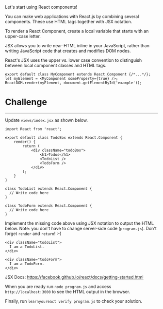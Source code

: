 Let's start using React components!

You can make web applications with React.js by combining several components.
These use HTML tags together with JSX notation.

To render a React Component, create a local variable that starts with an
upper-case letter.

JSX allows you to write near-HTML inline in your JavaScript, rather than writing
JavaScript code that creates and modifies DOM nodes.

React's JSX uses the upper vs. lower case convention to distinguish between
local component classes and HTML tags.

```
export default class MyComponent extends React.Component {/*...*/};
let myElement = <MyComponent someProperty={true} />;
ReactDOM.render(myElement, document.getElementById('example'));
```

# Challenge
---

Update `views/index.jsx` as shown below.

```
import React from 'react';

export default class TodoBox extends React.Component {
    render() {
        return (
            <div className="todoBox">
                <h1>Todos</h1>
                <TodoList />
                <TodoForm />
            </div>
        );
    }
}

class TodoList extends React.Component {
  // Write code here
}

class TodoForm extends React.Component {
  // Write code here
}
```

Implement the missing code above using JSX notation to output the HTML below.
Note: you don't have to change server-side code (`program.js`).
Don't forget `render` and `return`! :-)

```
<div className="todoList">
  I am a TodoList.
</div>

<div className="todoForm">
  I am a TodoForm.
</div>
```

JSX Docs: https://facebook.github.io/react/docs/getting-started.html

When you are ready run `node program.js` and access `http://localhost:3000` to
see the HTML output in the browser.

Finally, run `learnyoureact verify program.js` to check your solution.
